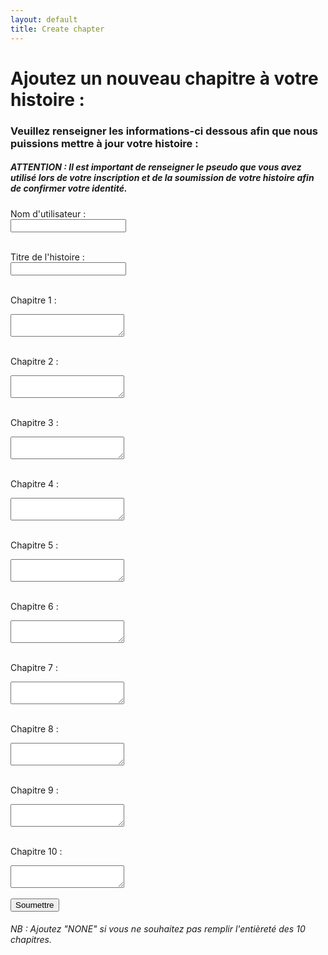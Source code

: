 ```yaml
---
layout: default
title: Create chapter
---
```


# Ajoutez un nouveau chapitre à votre histoire :

### Veuillez renseigner les informations-ci dessous afin que nous puissions mettre à jour votre histoire :
##### ATTENTION : Il est important de renseigner le pseudo que vous avez utilisé lors de votre inscription et de la soumission de votre histoire afin de confirmer votre identité.

<form action="https://formspree.io/f/mvgpjkyn" method="POST">
   <label for="ut"> Nom d'utilisateur :</label><br>
  <input type="text" id="ut" name="ut"><br><br>

  <label for="title">Titre de l'histoire :</label><br>
  <input type="text" id="title" name="title"><br><br>

  <label for="chapter-1">Chapitre 1 :</label><br>
  <textarea id="chapter-1" name="chapter-1"></textarea><br><br>
  
  <label for="chapter-1">Chapitre 2 :</label><br>
  <textarea id="chapter-1" name="chapter-1"></textarea><br><br>

   <label for="chapter-1">Chapitre 3 :</label><br>
  <textarea id="chapter-1" name="chapter-1"></textarea><br><br>

   <label for="chapter-1">Chapitre 4 :</label><br>
  <textarea id="chapter-1" name="chapter-1"></textarea><br><br>

   <label for="chapter-1">Chapitre 5 :</label><br>
  <textarea id="chapter-1" name="chapter-1"></textarea><br><br>

   <label for="chapter-1">Chapitre 6 :</label><br>
  <textarea id="chapter-1" name="chapter-1"></textarea><br><br>

   <label for="chapter-1">Chapitre 7 :</label><br>
  <textarea id="chapter-1" name="chapter-1"></textarea><br><br>

   <label for="chapter-1">Chapitre 8 :</label><br>
  <textarea id="chapter-1" name="chapter-1"></textarea><br><br>

   <label for="chapter-1">Chapitre 9 :</label><br>
  <textarea id="chapter-1" name="chapter-1"></textarea><br><br>

   <label for="chapter-1">Chapitre 10 :</label><br>
  <textarea id="chapter-1" name="chapter-1"></textarea><br><br>

  <input type="submit" value="Soumettre">
</form>

###### NB : Ajoutez "NONE" si vous ne souhaitez pas remplir l'entièreté des 10 chapitres.
